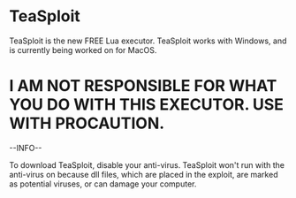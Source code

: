 # TeaSploit
TeaSploit is the new FREE Lua executor. TeaSploit works with Windows, and is currently being worked on for MacOS.

# I AM NOT RESPONSIBLE FOR WHAT YOU DO WITH THIS EXECUTOR. USE WITH PROCAUTION.

--INFO--

To download TeaSploit, disable your anti-virus. TeaSploit won't run with the anti-virus on because dll files, which are placed in the exploit, are marked as potential viruses, or can damage your computer.

